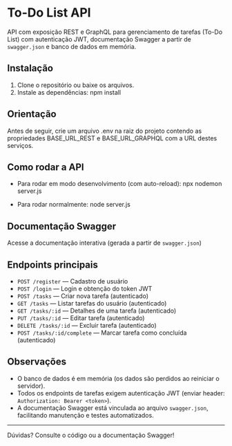 # To-Do List API

API com exposição REST e GraphQL para gerenciamento de tarefas (To-Do List) com autenticação JWT, documentação Swagger a partir de `swagger.json` e banco de dados em memória.

## Instalação

1. Clone o repositório ou baixe os arquivos.
2. Instale as dependências:
npm install

## Orientação
Antes de seguir, crie um arquivo .env na raiz do projeto contendo as propriedades BASE_URL_REST e BASE_URL_GRAPHQL com a URL destes serviços.

## Como rodar a API

- Para rodar em modo desenvolvimento (com auto-reload):
npx nodemon server.js

- Para rodar normalmente:
node server.js

## Documentação Swagger

Acesse a documentação interativa (gerada a partir de `swagger.json`)

## Endpoints principais

- `POST /register` — Cadastro de usuário
- `POST /login` — Login e obtenção do token JWT
- `POST /tasks` — Criar nova tarefa (autenticado)
- `GET /tasks` — Listar tarefas do usuário (autenticado)
- `GET /tasks/:id` — Detalhes de uma tarefa (autenticado)
- `PUT /tasks/:id` — Editar tarefa (autenticado)
- `DELETE /tasks/:id` — Excluir tarefa (autenticado)
- `POST /tasks/:id/complete` — Marcar tarefa como concluída (autenticado)

## Observações

- O banco de dados é em memória (os dados são perdidos ao reiniciar o servidor).
- Todos os endpoints de tarefas exigem autenticação JWT (enviar header: `Authorization: Bearer <token>`).
- A documentação Swagger está vinculada ao arquivo `swagger.json`, facilitando manutenção e testes automatizados.

---

Dúvidas? Consulte o código ou a documentação Swagger!
